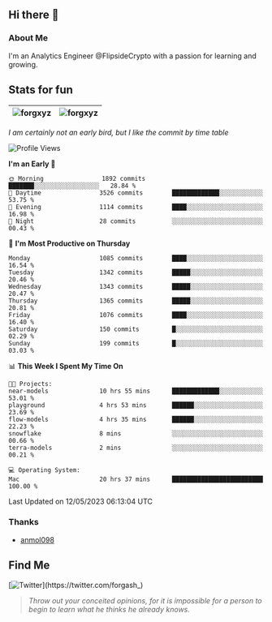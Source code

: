 ## Hi there 👋

### About Me

I'm an Analytics Engineer @FlipsideCrypto with a passion for learning and growing.
  
## Stats for fun

| <img align="center" src="https://github-readme-streak-stats.herokuapp.com/?user=forgxyz&theme=tokyonight" alt="forgxyz" /> | <img align="center" src="https://github-readme-stats.vercel.app/api?username=forgxyz&theme=tokyonight&show_icons=true" alt="forgxyz" /> |
| ------------- |------------- |

*I am certainly not an early bird, but I like the commit by time table*  

<!--START_SECTION:waka-->
![Profile Views](http://img.shields.io/badge/Profile%20Views-0-blue)

**I'm an Early 🐤** 

```text
🌞 Morning                1892 commits        ███████░░░░░░░░░░░░░░░░░░   28.84 % 
🌆 Daytime                3526 commits        █████████████░░░░░░░░░░░░   53.75 % 
🌃 Evening                1114 commits        ████░░░░░░░░░░░░░░░░░░░░░   16.98 % 
🌙 Night                  28 commits          ░░░░░░░░░░░░░░░░░░░░░░░░░   00.43 % 
```
📅 **I'm Most Productive on Thursday** 

```text
Monday                   1085 commits        ████░░░░░░░░░░░░░░░░░░░░░   16.54 % 
Tuesday                  1342 commits        █████░░░░░░░░░░░░░░░░░░░░   20.46 % 
Wednesday                1343 commits        █████░░░░░░░░░░░░░░░░░░░░   20.47 % 
Thursday                 1365 commits        █████░░░░░░░░░░░░░░░░░░░░   20.81 % 
Friday                   1076 commits        ████░░░░░░░░░░░░░░░░░░░░░   16.40 % 
Saturday                 150 commits         █░░░░░░░░░░░░░░░░░░░░░░░░   02.29 % 
Sunday                   199 commits         █░░░░░░░░░░░░░░░░░░░░░░░░   03.03 % 
```


📊 **This Week I Spent My Time On** 

```text
🐱‍💻 Projects: 
near-models              10 hrs 55 mins      █████████████░░░░░░░░░░░░   53.01 % 
playground               4 hrs 53 mins       ██████░░░░░░░░░░░░░░░░░░░   23.69 % 
flow-models              4 hrs 35 mins       ██████░░░░░░░░░░░░░░░░░░░   22.23 % 
snowflake                8 mins              ░░░░░░░░░░░░░░░░░░░░░░░░░   00.66 % 
terra-models             2 mins              ░░░░░░░░░░░░░░░░░░░░░░░░░   00.21 % 

💻 Operating System: 
Mac                      20 hrs 37 mins      █████████████████████████   100.00 % 
```


 Last Updated on 12/05/2023 06:13:04 UTC
<!--END_SECTION:waka-->

### Thanks
 - [anmol098](https://github.com/anmol098/waka-readme-stats/)
  
## Find Me
[![Twitter](https://img.shields.io/twitter/url/https/twitter.com/forgash_.svg?style=social&label=Follow%20%40forgash_)](https://twitter.com/forgash_)


> *Throw out your conceited opinions, for it is impossible for a person to begin to learn what he thinks he already knows.* 
